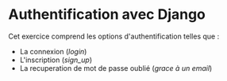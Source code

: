 # Authentification avec Django

Cet exercice comprend les options d'authentification telles que :
- La connexion (*login*)
- L'inscription (*sign_up*)
- La recuperation de mot de passe oublié (*grace à un email*)